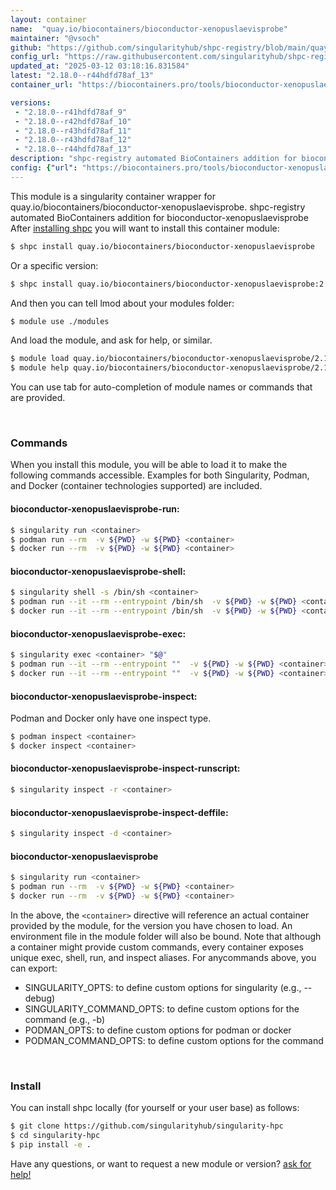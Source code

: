 ```yaml
---
layout: container
name:  "quay.io/biocontainers/bioconductor-xenopuslaevisprobe"
maintainer: "@vsoch"
github: "https://github.com/singularityhub/shpc-registry/blob/main/quay.io/biocontainers/bioconductor-xenopuslaevisprobe/container.yaml"
config_url: "https://raw.githubusercontent.com/singularityhub/shpc-registry/main/quay.io/biocontainers/bioconductor-xenopuslaevisprobe/container.yaml"
updated_at: "2025-03-12 03:18:16.831584"
latest: "2.18.0--r44hdfd78af_13"
container_url: "https://biocontainers.pro/tools/bioconductor-xenopuslaevisprobe"

versions:
 - "2.18.0--r41hdfd78af_9"
 - "2.18.0--r42hdfd78af_10"
 - "2.18.0--r43hdfd78af_11"
 - "2.18.0--r43hdfd78af_12"
 - "2.18.0--r44hdfd78af_13"
description: "shpc-registry automated BioContainers addition for bioconductor-xenopuslaevisprobe"
config: {"url": "https://biocontainers.pro/tools/bioconductor-xenopuslaevisprobe", "maintainer": "@vsoch", "description": "shpc-registry automated BioContainers addition for bioconductor-xenopuslaevisprobe", "latest": {"2.18.0--r44hdfd78af_13": "sha256:923dae5e4d59bf82b11f2f7020b8729db500b6d0dfae8cdc8d6adea7aefd1962"}, "tags": {"2.18.0--r41hdfd78af_9": "sha256:f9faa56d8cbe16832e6da8c3e0d98982984685e61f1cb395e779eadac66c355f", "2.18.0--r42hdfd78af_10": "sha256:6c1e92c8b2f14785bcf23039b0be889d93fa36dd939fac3c2aec0863493bf568", "2.18.0--r43hdfd78af_11": "sha256:40a91c9d0824258cc70a65a9a123b56b89fb73100a3a65061748e5fc7c18cc95", "2.18.0--r43hdfd78af_12": "sha256:b86610994213746843c986257fb495194fdca434b1b8ca879e1b43b4377afe5b", "2.18.0--r44hdfd78af_13": "sha256:923dae5e4d59bf82b11f2f7020b8729db500b6d0dfae8cdc8d6adea7aefd1962"}, "docker": "quay.io/biocontainers/bioconductor-xenopuslaevisprobe"}
---
```


This module is a singularity container wrapper for quay.io/biocontainers/bioconductor-xenopuslaevisprobe.
shpc-registry automated BioContainers addition for bioconductor-xenopuslaevisprobe
After [installing shpc](#install) you will want to install this container module:


```bash
$ shpc install quay.io/biocontainers/bioconductor-xenopuslaevisprobe
```

Or a specific version:

```bash
$ shpc install quay.io/biocontainers/bioconductor-xenopuslaevisprobe:2.18.0--r44hdfd78af_13
```

And then you can tell lmod about your modules folder:

```bash
$ module use ./modules
```

And load the module, and ask for help, or similar.

```bash
$ module load quay.io/biocontainers/bioconductor-xenopuslaevisprobe/2.18.0--r44hdfd78af_13
$ module help quay.io/biocontainers/bioconductor-xenopuslaevisprobe/2.18.0--r44hdfd78af_13
```

You can use tab for auto-completion of module names or commands that are provided.

<br>

### Commands

When you install this module, you will be able to load it to make the following commands accessible.
Examples for both Singularity, Podman, and Docker (container technologies supported) are included.

#### bioconductor-xenopuslaevisprobe-run:

```bash
$ singularity run <container>
$ podman run --rm  -v ${PWD} -w ${PWD} <container>
$ docker run --rm  -v ${PWD} -w ${PWD} <container>
```

#### bioconductor-xenopuslaevisprobe-shell:

```bash
$ singularity shell -s /bin/sh <container>
$ podman run --it --rm --entrypoint /bin/sh  -v ${PWD} -w ${PWD} <container>
$ docker run --it --rm --entrypoint /bin/sh  -v ${PWD} -w ${PWD} <container>
```

#### bioconductor-xenopuslaevisprobe-exec:

```bash
$ singularity exec <container> "$@"
$ podman run --it --rm --entrypoint ""  -v ${PWD} -w ${PWD} <container> "$@"
$ docker run --it --rm --entrypoint ""  -v ${PWD} -w ${PWD} <container> "$@"
```

#### bioconductor-xenopuslaevisprobe-inspect:

Podman and Docker only have one inspect type.

```bash
$ podman inspect <container>
$ docker inspect <container>
```

#### bioconductor-xenopuslaevisprobe-inspect-runscript:

```bash
$ singularity inspect -r <container>
```

#### bioconductor-xenopuslaevisprobe-inspect-deffile:

```bash
$ singularity inspect -d <container>
```



#### bioconductor-xenopuslaevisprobe

```bash
$ singularity run <container>
$ podman run --rm  -v ${PWD} -w ${PWD} <container>
$ docker run --rm  -v ${PWD} -w ${PWD} <container>
```


In the above, the `<container>` directive will reference an actual container provided
by the module, for the version you have chosen to load. An environment file in the
module folder will also be bound. Note that although a container
might provide custom commands, every container exposes unique exec, shell, run, and
inspect aliases. For anycommands above, you can export:

 - SINGULARITY_OPTS: to define custom options for singularity (e.g., --debug)
 - SINGULARITY_COMMAND_OPTS: to define custom options for the command (e.g., -b)
 - PODMAN_OPTS: to define custom options for podman or docker
 - PODMAN_COMMAND_OPTS: to define custom options for the command

<br>

### Install

You can install shpc locally (for yourself or your user base) as follows:

```bash
$ git clone https://github.com/singularityhub/singularity-hpc
$ cd singularity-hpc
$ pip install -e .
```

Have any questions, or want to request a new module or version? [ask for help!](https://github.com/singularityhub/singularity-hpc/issues)